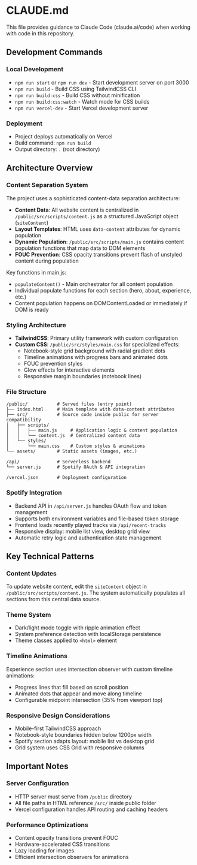 # CLAUDE.md

This file provides guidance to Claude Code (claude.ai/code) when working with code in this repository.

## Development Commands

### Local Development
- `npm run start` or `npm run dev` - Start development server on port 3000
- `npm run build` - Build CSS using TailwindCSS CLI
- `npm run build:css` - Build CSS without minification
- `npm run build:css:watch` - Watch mode for CSS builds
- `npm run vercel-dev` - Start Vercel development server

### Deployment
- Project deploys automatically on Vercel
- Build command: `npm run build`
- Output directory: `.` (root directory)

## Architecture Overview

### Content Separation System
The project uses a sophisticated content-data separation architecture:

- **Content Data**: All website content is centralized in `/public/src/scripts/content.js` as a structured JavaScript object (`siteContent`)
- **Layout Templates**: HTML uses `data-content` attributes for dynamic population
- **Dynamic Population**: `/public/src/scripts/main.js` contains content population functions that map data to DOM elements
- **FOUC Prevention**: CSS opacity transitions prevent flash of unstyled content during population

Key functions in main.js:
- `populateContent()` - Main orchestrator for all content population
- Individual populate functions for each section (hero, about, experience, etc.)
- Content population happens on DOMContentLoaded or immediately if DOM is ready

### Styling Architecture
- **TailwindCSS**: Primary utility framework with custom configuration
- **Custom CSS**: `/public/src/styles/main.css` for specialized effects:
  - Notebook-style grid background with radial gradient dots
  - Timeline animations with progress bars and animated dots
  - FOUC prevention styles
  - Glow effects for interactive elements
  - Responsive margin boundaries (notebook lines)

### File Structure
```
/public/           # Served files (entry point)
├── index.html     # Main template with data-content attributes
├── src/           # Source code inside public for server compatibility
│   ├── scripts/
│   │   ├── main.js     # Application logic & content population
│   │   └── content.js  # Centralized content data
│   └── styles/
│       └── main.css    # Custom styles & animations
└── assets/        # Static assets (images, etc.)

/api/              # Serverless backend
└── server.js      # Spotify OAuth & API integration

/vercel.json       # Deployment configuration
```

### Spotify Integration
- Backend API in `/api/server.js` handles OAuth flow and token management
- Supports both environment variables and file-based token storage
- Frontend loads recently played tracks via `/api/recent-tracks`
- Responsive display: mobile list view, desktop grid view
- Automatic retry logic and authentication state management

## Key Technical Patterns

### Content Updates
To update website content, edit the `siteContent` object in `/public/src/scripts/content.js`. The system automatically populates all sections from this central data source.

### Theme System
- Dark/light mode toggle with ripple animation effect
- System preference detection with localStorage persistence
- Theme classes applied to `<html>` element

### Timeline Animations
Experience section uses intersection observer with custom timeline animations:
- Progress lines that fill based on scroll position
- Animated dots that appear and move along timeline
- Configurable midpoint intersection (35% from viewport top)

### Responsive Design Considerations
- Mobile-first TailwindCSS approach
- Notebook-style boundaries hidden below 1200px width
- Spotify section adapts layout: mobile list vs desktop grid
- Grid system uses CSS Grid with responsive columns

## Important Notes

### Server Configuration
- HTTP server must serve from `/public` directory
- All file paths in HTML reference `/src/` inside public folder
- Vercel configuration handles API routing and caching headers

### Performance Optimizations
- Content opacity transitions prevent FOUC
- Hardware-accelerated CSS transitions
- Lazy loading for images
- Efficient intersection observers for animations